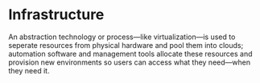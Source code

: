 # Infrastructure #


An abstraction technology or process—like virtualization—is used to seperate resources from physical hardware and pool them into clouds; automation software and management tools allocate these resources and provision new environments so users can access what they need—when they need it.
